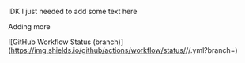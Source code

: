 IDK I just needed to add some text here

Adding more

![GitHub Workflow Status (branch)](https://img.shields.io/github/actions/workflow/status/<repository owner>/<repository>/<action file name>.yml?branch=<branch name>)